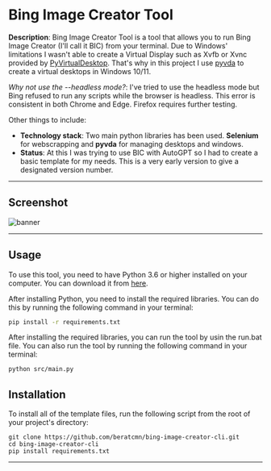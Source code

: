 # Bing Image Creator Tool

**Description**: Bing Image Creator Tool is a tool that allows you to run Bing Image Creator (I'll call it BIC) from your terminal.
Due to Windows' limitations I wasn't able to create a Virtual Display such as Xvfb or Xvnc provided by [PyVirtualDesktop](https://github.com/ponty/PyVirtualDisplay). That's why in this project I use [pyvda](https://github.com/mrob95/pyvda) to create a virtual desktops in Windows 10/11.

_Why not use the --headless mode?_: I've tried to use the headless mode but Bing refused to run any scripts while the browser is headless. This error is consistent in both Chrome and Edge. Firefox requires further testing.

Other things to include:

- **Technology stack**: Two main python libraries has been used. **Selenium** for webscrapping and **pyvda** for managing desktops and windows.
- **Status**: At this I was trying to use BIC with AutoGPT so I had to create a basic template for my needs. This is a very early version to give a designated version number.

---

## Screenshot

![banner](https://raw.githubusercontent.com/beratcmn/bing-image-creator-cli/main/media/banner-0.png)

---

## Usage

To use this tool, you need to have Python 3.6 or higher installed on your computer. You can download it from [here](https://www.python.org/downloads/).

After installing Python, you need to install the required libraries. You can do this by running the following command in your terminal:

```bash
pip install -r requirements.txt
```

After installing the required libraries, you can run the tool by usin the run.bat file. You can also run the tool by running the following command in your terminal:

```bash
python src/main.py
```

## Installation

To install all of the template files, run the following script from the root of your project's directory:

```
git clone https://github.com/beratcmn/bing-image-creator-cli.git
cd bing-image-creator-cli
pip install requirements.txt
```

---
